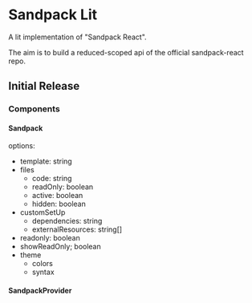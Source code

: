 # Sandpack Lit

A lit implementation of "Sandpack React".

The aim is to build a reduced-scoped api of the official sandpack-react repo.

## Initial Release

### Components

#### Sandpack
options:
  - template: string
  - files
    - code: string
    - readOnly: boolean
    - active: boolean
    - hidden: boolean
  - customSetUp
    - dependencies: string
    - externalResources: string[]
  - readonly: boolean
  - showReadOnly; boolean 
  - theme
    - colors
    - syntax


#### SandpackProvider

